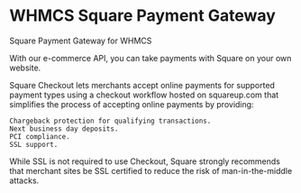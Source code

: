# WHMCS Square Payment Gateway
Square Payment Gateway for WHMCS

With our e-commerce API, you can take payments with Square on your own website.

Square Checkout lets merchants accept online payments for supported payment types using a checkout workflow hosted on squareup.com that simplifies the process of accepting online payments by providing:

    Chargeback protection for qualifying transactions.
    Next business day deposits.
    PCI compliance.
    SSL support.

While SSL is not required to use Checkout, Square strongly recommends that merchant sites be SSL certified to reduce the risk of man-in-the-middle attacks.
